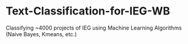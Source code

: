 # Text-Classification-for-IEG-WB
Classifying ~4000 projects of IEG using Machine Learning Algorithms (Naive Bayes, Kmeans, etc.)
